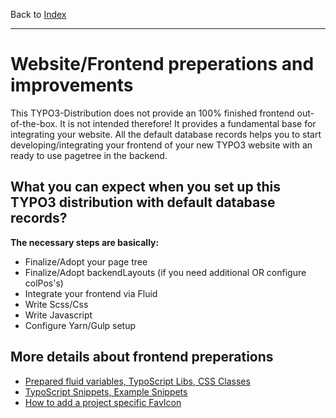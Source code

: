 Back to [Index](../Index.md)

---

# Website/Frontend preperations and improvements

This TYPO3-Distribution does not provide an 100% finished frontend out-of-the-box. It is not intended therefore! It provides a fundamental base for integrating your website. All the default database
records helps you to start developing/integrating your frontend of your new TYPO3 website with an ready to use pagetree in the backend.

## What you can expect when you set up this TYPO3 distribution with default database records?

**The necessary steps are basically:**

* Finalize/Adopt your page tree
* Finalize/Adopt backendLayouts (if you need additional OR configure colPos's)
* Integrate your frontend via Fluid
* Write Scss/Css
* Write Javascript
* Configure Yarn/Gulp setup

## More details about frontend preperations

- [Prepared fluid variables, TypoScript Libs, CSS Classes](FluidVariables-TypoScriptLibs-AndMore.md)
- [TypoScript Snippets, Example Snippets](Examples.md)
- [How to add a project specific FavIcon](RealFaviconGenerator.md)
